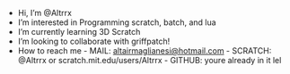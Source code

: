 -  Hi, I’m @Altrrx
-  I’m interested in Programming scratch, batch, and lua
-  I’m currently learning 3D Scratch
-  I’m looking to collaborate with griffpatch!
-  How to reach me  - MAIL: altairmaglianesi@hotmail.com - SCRATCH: @Altrrx or scratch.mit.edu/users/Altrrx - GITHUB: youre already in it lel

<!---
Altrrx/Altrrx is a ✨ special ✨ repository because its `README.md` (this file) appears on your GitHub profile.
You can click the Preview link to take a look at your changes.
--->
